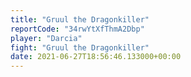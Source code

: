 ```yaml
---
title: "Gruul the Dragonkiller"
reportCode: "34rwYtXfThmA2Dbp"
player: "Darcia"
fight: "Gruul the Dragonkiller"
date: 2021-06-27T18:56:46.133000+00:00
---
```

